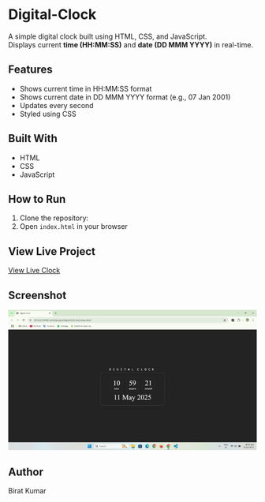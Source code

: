 # Digital-Clock

A simple digital clock built using HTML, CSS, and JavaScript.  
Displays current **time (HH:MM:SS)** and **date (DD MMM YYYY)** in real-time.

## Features
- Shows current time in HH:MM:SS format
- Shows current date in DD MMM YYYY format (e.g., 07 Jan 2001)
- Updates every second
- Styled using CSS

## Built With
- HTML
- CSS
- JavaScript

## How to Run
1. Clone the repository: 
2. Open `index.html` in your browser

## View Live Project
[View Live Clock](https://birat-patel.github.io/Digital-Clock/)

## Screenshot
![Digital Clock Screenshot](digital-clock_output_.jpeg)

## Author
Birat Kumar 
